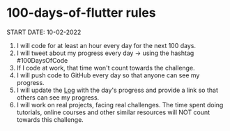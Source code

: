 # 100-days-of-flutter rules

START DATE: 10-02-2022

1. I will code for at least an hour every day for the next 100 days.
2. I will tweet about my progress every day -> using the hashtag #100DaysOfCode
3. If I code at work, that time won't count towards the challenge.
4. I will push code to GitHub every day so that anyone can see my progress.
5. I will update the [Log](./Logs.md) with the day's progress and provide a link so that others can see my progress.
6. I will work on real projects, facing real challenges. The time spent doing tutorials, online courses and other similar resources will NOT count towards this challenge.
